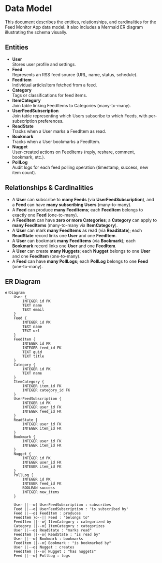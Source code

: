 # Data Model

This document describes the entities, relationships, and cardinalities for the Feed Monitor App data model. It also includes a Mermaid ER diagram illustrating the schema visually.

## Entities

- **User**  
  Stores user profile and settings.
- **Feed**  
  Represents an RSS feed source (URL, name, status, schedule).
- **FeedItem**  
  Individual article/item fetched from a feed.
- **Category**  
  Tags or classifications for feed items.
- **ItemCategory**  
  Join table linking FeedItems to Categories (many-to-many).
- **UserFeedSubscription**  
  Join table representing which Users subscribe to which Feeds, with per-subscription preferences.
- **ReadState**  
  Tracks when a User marks a FeedItem as read.
- **Bookmark**  
  Tracks when a User bookmarks a FeedItem.
- **Nugget**  
  User-created actions on FeedItems (reply, reshare, comment, bookmark, etc.).
- **PollLog**  
  Audit logs for each feed polling operation (timestamp, success, new item count).

## Relationships & Cardinalities

- A **User** can subscribe to **many Feeds** (via **UserFeedSubscription**), and a **Feed** can have **many subscribing Users** (many-to-many).
- A **Feed** can produce **many FeedItems**; each **FeedItem** belongs to exactly one **Feed** (one-to-many).
- A **FeedItem** can have **zero or more Categories**; a **Category** can apply to **many FeedItems** (many-to-many via **ItemCategory**).
- A **User** can mark **many FeedItems** as read (via **ReadState**); each **ReadState** record links one **User** and one **FeedItem**.
- A **User** can bookmark **many FeedItems** (via **Bookmark**); each **Bookmark** record links one **User** and one **FeedItem**.
- A **User** can create **many Nuggets**; each **Nugget** belongs to one **User** and one **FeedItem** (one-to-many).
- A **Feed** can have **many PollLogs**; each **PollLog** belongs to one **Feed** (one-to-many).

## ER Diagram

```mermaid
erDiagram
    User {
        INTEGER id PK
        TEXT name
        TEXT email
    }
    Feed {
        INTEGER id PK
        TEXT name
        TEXT url
    }
    FeedItem {
        INTEGER id PK
        INTEGER feed_id FK
        TEXT guid
        TEXT title
    }
    Category {
        INTEGER id PK
        TEXT name
    }
    ItemCategory {
        INTEGER item_id FK
        INTEGER category_id FK
    }
    UserFeedSubscription {
        INTEGER id PK
        INTEGER user_id FK
        INTEGER feed_id FK
    }
    ReadState {
        INTEGER user_id FK
        INTEGER item_id FK
    }
    Bookmark {
        INTEGER user_id FK
        INTEGER item_id FK
    }
    Nugget {
        INTEGER id PK
        INTEGER user_id FK
        INTEGER item_id FK
    }
    PollLog {
        INTEGER id PK
        INTEGER feed_id FK
        BOOLEAN success
        INTEGER new_items
    }

    User ||--o{ UserFeedSubscription : subscribes
    Feed ||--o{ UserFeedSubscription : "is subscribed by"
    Feed ||--o{ FeedItem : produces
    FeedItem }o--|| Feed : "belongs to"
    FeedItem ||--o{ ItemCategory : categorized by
    Category ||--o{ ItemCategory : categorizes
    User ||--o{ ReadState : "marks read"
    FeedItem ||--o{ ReadState : "is read by"
    User ||--o{ Bookmark : bookmarks
    FeedItem ||--o{ Bookmark : "is bookmarked by"
    User ||--o{ Nugget : creates
    FeedItem ||--o{ Nugget : "has nuggets"
    Feed ||--o{ PollLog : logs
```
